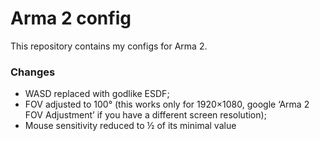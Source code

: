 # Arma 2 config
This repository contains my configs for Arma 2.

### Changes
- WASD replaced with godlike ESDF;
- FOV adjusted to 100° (this works only for 1920×1080, google ‘Arma 2 FOV Adjustment’ if you have a different screen resolution);
- Mouse sensitivity reduced to ½ of its minimal value
